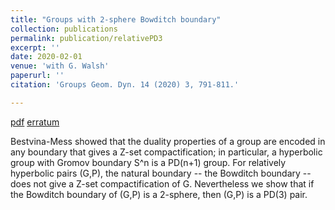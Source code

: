 ```yaml
---
title: "Groups with 2-sphere Bowditch boundary"
collection: publications
permalink: publication/relativePD3
excerpt: ''
date: 2020-02-01
venue: 'with G. Walsh'
paperurl: ''
citation: 'Groups Geom. Dyn. 14 (2020) 3, 791-811.'

---
```


[pdf](http://bena-tshishiku.github.io/files/papers/relativePD3.pdf)
[erratum](http://bena-tshishiku.github.io/files/papers/relativePD3-erratum.pdf)

Bestvina-Mess showed that the duality properties of a group are encoded in any 
boundary that gives a Z-set compactification; in particular, a hyperbolic group 
with Gromov boundary S^n is a PD(n+1) group. For relatively hyperbolic pairs (G,P), 
the natural boundary -- the Bowditch boundary -- does not give a Z-set compactification of G. 
Nevertheless we show that if the Bowditch boundary of (G,P) is a 2-sphere, then (G,P) is a PD(3) pair. 
